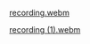 [recording.webm](https://github.com/user-attachments/assets/f9104adf-139c-4c21-88ee-edffc1581ada)




[recording (1).webm](https://github.com/user-attachments/assets/fb6aa982-60ff-4f65-9015-2a12cfb22c00)
